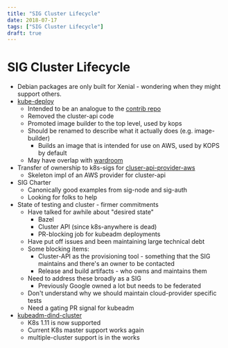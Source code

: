 ```yaml
---
title: "SIG Cluster Lifecycle"
date: 2018-07-17
tags: ["SIG Cluster Lifecycle"]
draft: true
---
```


# SIG Cluster Lifecycle

* Debian packages are only built for Xenial - wondering when they might support
  others.
* [kube-deploy](https://github.com/kubernetes/kube-deploy)
  * Intended to be an analogue to the [contrib repo](https://github.com/kubernetes/contrib)
  * Removed the cluster-api code
  * Promoted image builder to the top level, used by kops
  * Should be renamed to describe what it actually does (e.g. image-builder)
    * Builds an image that is intended for use on AWS, used by KOPS by default
  * May have overlap with [wardroom](https://github.com/heptiolabs/wardroom)
* Transfer of ownership to k8s-sigs for [cluser-api-provider-aws](https://github.com/detiber/cluster-api-provider-aws)
  * Skeleton impl of an AWS provider for cluster-api
* SIG Charter
  * Canonically good examples from sig-node and sig-auth
  * Looking for folks to help
* State of testing and cluster - firmer commitments
  * Have talked for awhile about "desired state"
    * Bazel
    * Cluster API (since k8s-anywhere is dead)
    * PR-blocking job for kubeadm deployments
  * Have put off issues and been maintaining large technical debt
  * Some blocking items:
    * Cluster-API as the provisioning tool - something that the SIG maintains
      and there's an owner to be contacted
    * Release and build artifacts - who owns and maintains them
  * Need to address these broadly as a SIG
    * Previously Google owned a lot but needs to be federated
  * Don't understand why we should maintain cloud-provider specific tests
  * Need a gating PR signal for kubeadm
* [kubeadm-dind-cluster](https://github.com/kubernetes-sigs/kubeadm-dind-cluster)
  * K8s 1.11 is now supported
  * Current K8s master support works again
  * multiple-cluster support is in the works
